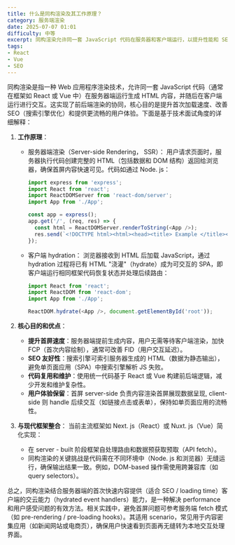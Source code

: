 ```yaml
---
title: 什么是同构渲染及其工作原理？
category: 服务端渲染
date: 2025-07-07 01:01
difficulty: 中等
excerpt: 同构渲染允许同一套 JavaScript 代码在服务器和客户端运行，以提升性能和 SEO。包括 React 和 Vue 等框架。
tags:
- React
- Vue
- SEO
---
```

同构渲染是指一种 Web 应用程序渲染技术，允许同一套 JavaScript 代码（通常在框架如 React 或 Vue 中）在服务器端运行生成 HTML 内容，并随后在客户端运行进行交互。这实现了前后端渲染的协同，核心目的是提升首次加载速度、改善 SEO（搜索引擎优化）和提供更流畅的用户体验。下面是基于技术面试角度的详细解释：

1.  **工作原理**：  
    - 服务器端渲染（Server-side Rendering， SSR）：
       用户请求页面时，服务器执行代码创建完整的 HTML（包括数据和 DOM 结构）返回给浏览器，确保首屏内容快速可见。代码如通过 Node. js：
       ```js
       import express from 'express';
       import React from 'react';
       import ReactDOMServer from 'react-dom/server';
       import App from './App';
       
       const app = express();
       app.get('/', (req, res) => {
         const html = ReactDOMServer.renderToString(<App />);
         res.send(`<!DOCTYPE html><html><head><title> Example </title></head><body><div id="root"> ${ html } </div></body></html>`);
       });
       ```
    - 客户端 hydration：
       浏览器接收到 HTML 后加载 JavaScript，通过 hydration 过程将已有 HTML "浇灌"（hydrate）成为可交互的 SPA，即客户端运行相同框架代码恢复状态并处理后续路由：
       ```js
       import React from 'react';
       import ReactDOM from 'react-dom';
       import App from './App';
       
       ReactDOM.hydrate(<App />, document.getElementById('root'));
       ```

2.  **核心目的和优点**：
    - **提升首屏速度**：服务器端提前生成内容，用户无需等待客户端渲染，加快 FCP（首次内容绘制），通常可改善 FID（用户交互延迟）。
    - **SEO 友好性**：搜索引擎可索引服务器生成的 HTML（数据为静态输出），避免单页面应用（SPA）中搜索引擎解析 JS 失败。
    - **代码复用和维护**：使用统一代码基于 React 或 Vue 构建前后端逻辑，减少开发和维护复杂性。
    - **用户体验保留**：首屏 server-side 负责内容渲染首屏展现数据呈现, client-side 则 handle 后续交互（如链接点击或表单），保持如单页面应用的流畅性。

3.  **与现代框架整合**：
    当前主流框架如 Next. js（React）或 Nuxt. js（Vue）简化实现：
    - 在 server - built 阶段框架自处理路由和数据预获取预取（API fetch）。
    - 同构渲染的关键挑战是代码需在不同环境中（Node. js 和浏览器）无缝运行，确保输出结果一致。例如，DOM-based 操作需使用跨兼容库（如 query selectors）。

总之，同构渲染结合服务器端的首次快速内容提供（适合 SEO / loading time）客户端的交云能力（hydrated event handlers）能力，是一种解决 performance 和用户感受问题的有效方法。相关实践中，避免首屏问题可参考服务端 fetch 模式（如 pre-rendering / pre-loading hooks）。其适用 scenario，常见用于内容密集应用（如新闻网站或电商页），确保用户快速看到页面再无缝转为本地交互处理界面。
